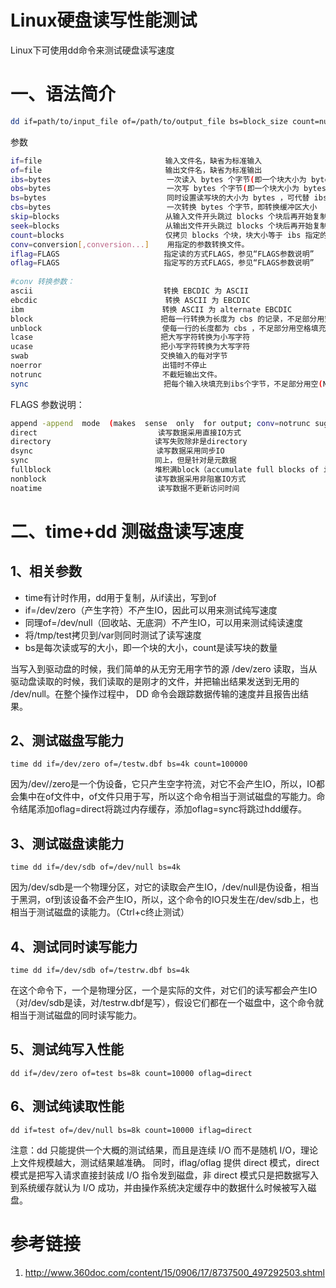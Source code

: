 # Linux硬盘读写性能测试

Linux下可使用dd命令来测试硬盘读写速度

# 一、语法简介

```bash
dd if=path/to/input_file of=/path/to/output_file bs=block_size count=number_of_blocks
```

​参数

```bash
if=file 　　　　　　　　　　　　　　　　输入文件名，缺省为标准输入
of=file 　　　　　　　　　　　　　　　　输出文件名，缺省为标准输出
ibs=bytes 　　　　　　　　　　　　　　　一次读入 bytes 个字节(即一个块大小为 bytes 个字节)
obs=bytes 　　　　　　　　　　　　　　　一次写 bytes 个字节(即一个块大小为 bytes 个字节)
bs=bytes 　　　　　　　　　　　　　　　 同时设置读写块的大小为 bytes ，可代替 ibs 和 obs
cbs=bytes 　　　　　　　　　　　　　　　一次转换 bytes 个字节，即转换缓冲区大小
skip=blocks 　　　　　　　　　　　　　 从输入文件开头跳过 blocks 个块后再开始复制
seek=blocks      　　　　　　　　　　 从输出文件开头跳过 blocks 个块后再开始复制(通常只有当输出文件是磁盘或磁带时才有效)
count=blocks 　　　　　　　　　　　　　仅拷贝 blocks 个块，块大小等于 ibs 指定的字节数
conv=conversion[,conversion...]    用指定的参数转换文件。
iflag=FLAGS　　　　　　　　　　　　　　指定读的方式FLAGS，参见“FLAGS参数说明”
oflag=FLAGS　　　　　　　　　　　　　　指定写的方式FLAGS，参见“FLAGS参数说明”
​
#conv 转换参数：
ascii 　　　　　　　　　　　　　　　　　转换 EBCDIC 为 ASCII
ebcdic 　　　　　　　　　　　　     　 转换 ASCII 为 EBCDIC
ibm 　　　　　　　　　　　　　　　　　　转换 ASCII 为 alternate EBCDIC
block 　　　　　　　　　　　　　　　　 把每一行转换为长度为 cbs 的记录，不足部分用空格填充
unblock 　　　　　　　　　　　　　　　 使每一行的长度都为 cbs ，不足部分用空格填充
lcase 　　　　　　　　　　　　　　　　 把大写字符转换为小写字符
ucase 　　　　　　　　　　　　　　　　 把小写字符转换为大写字符
swab 　　　　　　　　　　　　　　　　  交换输入的每对字节
noerror 　　　　　　　　　　　　　　　 出错时不停止
notrunc 　　　　　　　　　　　　　　　 不截短输出文件。
sync 　　　　　　　　　　　　　　　　　 把每个输入块填充到ibs个字节，不足部分用空(NUL)字符补齐
```

FLAGS 参数说明：​

```bash
append -append  mode  (makes  sense  only  for output; conv=notrunc sug-gested)
direct　　　　　　　　　　　　　　　  读写数据采用直接IO方式
directory　　　　　　　　　　　　　　读写失败除非是directory
dsync　　　　　　　　　　　　　　　　 读写数据采用同步IO
sync　　　　　　　　　　　　　　　　　同上，但是针对是元数据
fullblock　　　　　　　　　　　　　　堆积满block（accumulate full blocks of input ）(iflag only)
nonblock　　　　　　　　　　　　　　 读写数据采用非阻塞IO方式
noatime　　　　　　　　　　　　　　　 读写数据不更新访问时间
```

# 二、time+dd 测磁盘读写速度

## 1、相关参数

- time有计时作用，dd用于复制，从if读出，写到of
- if=/dev/zero（产生字符）不产生IO，因此可以用来测试纯写速度
- 同理of=/dev/null（回收站、无底洞）不产生IO，可以用来测试纯读速度
- 将/tmp/test拷贝到/var则同时测试了读写速度
- bs是每次读或写的大小，即一个块的大小，count是读写块的数量

当写入到驱动盘的时候，我们简单的从无穷无用字节的源 /dev/zero 读取，当从驱动盘读取的时候，我们读取的是刚才的文件，并把输出结果发送到无用的 /dev/null。在整个操作过程中， DD 命令会跟踪数据传输的速度并且报告出结果。

## 2、测试磁盘写能力

    time dd if=/dev/zero of=/testw.dbf bs=4k count=100000

因为/dev//zero是一个伪设备，它只产生空字符流，对它不会产生IO，所以，IO都会集中在of文件中，of文件只用于写，所以这个命令相当于测试磁盘的写能力。命令结尾添加oflag=direct将跳过内存缓存，添加oflag=sync将跳过hdd缓存。

## 3、测试磁盘读能力

    time dd if=/dev/sdb of=/dev/null bs=4k

因为/dev/sdb是一个物理分区，对它的读取会产生IO，/dev/null是伪设备，相当于黑洞，of到该设备不会产生IO，所以，这个命令的IO只发生在/dev/sdb上，也相当于测试磁盘的读能力。（Ctrl+c终止测试）

## 4、测试同时读写能力

    time dd if=/dev/sdb of=/testrw.dbf bs=4k

在这个命令下，一个是物理分区，一个是实际的文件，对它们的读写都会产生IO（对/dev/sdb是读，对/testrw.dbf是写），假设它们都在一个磁盘中，这个命令就相当于测试磁盘的同时读写能力。

## 5、测试纯写入性能

    dd if=/dev/zero of=test bs=8k count=10000 oflag=direct

## 6、测试纯读取性能

    dd if=test of=/dev/null bs=8k count=10000 iflag=direct

注意：dd 只能提供一个大概的测试结果，而且是连续 I/O 而不是随机 I/O，理论上文件规模越大，测试结果越准确。 同时，iflag/oflag 提供 direct 模式，direct 模式是把写入请求直接封装成 I/O 指令发到磁盘，非 direct 模式只是把数据写入到系统缓存就认为 I/O 成功，并由操作系统决定缓存中的数据什么时候被写入磁盘。

# 参考链接

1. http://www.360doc.com/content/15/0906/17/8737500_497292503.shtml
